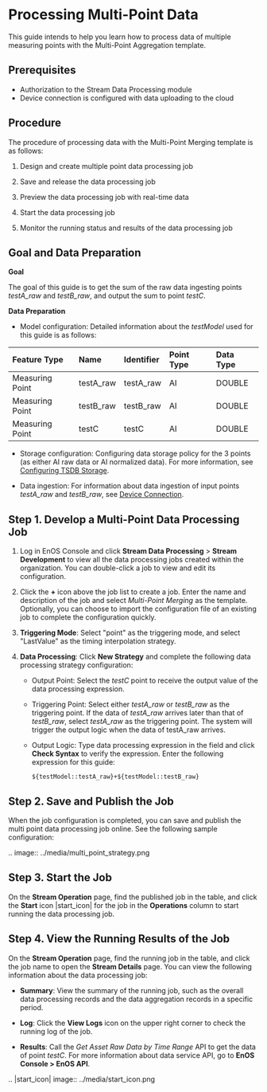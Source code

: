 # Processing Multi-Point Data

This guide intends to help you learn how to process data of multiple measuring points with the Multi-Point Aggregation template.

## Prerequisites

- Authorization to the Stream Data Processing module
- Device connection is configured with data uploading to the cloud

## Procedure

The procedure of processing data with the Multi-Point Merging template is as follows:

1. Design and create multiple point data processing job

2. Save and release the data processing job

3. Preview the data processing job with real-time data

4. Start the data processing job

5. Monitor the running status and results of the data processing job

## Goal and Data Preparation

**Goal**

The goal of this guide is to get the sum of the raw data ingesting points *testA_raw* and *testB_raw*, and output the sum to point *testC*.

**Data Preparation**

- Model configuration: Detailed information about the *testModel* used for this guide is as follows:

| Feature Type  | Name      | Identifier | Point Type | Data Type |
|:--------------|:----------|:-----------|:-----------|:----------|
| Measuring Point | testA_raw | testA_raw  | AI         | DOUBLE    |
| Measuring Point | testB_raw | testB_raw  | AI         | DOUBLE    |
| Measuring Point | testC     | testC      | AI         | DOUBLE    |

- Storage configuration: Configuring data storage policy for the 3 points (as either AI raw data or AI normalized data). For more information, see [Configuring TSDB Storage](https://docs.eniot.io/docs/data-asset/en/latest/configuring_tsdb_storage.html).

- Data ingestion: For information about data ingestion of input points *testA_raw* and *testB_raw*, see [Device Connection](https://docs.eniot.io/docs/device-connection/en/latest/quickstart/gettingstarted_device_connection.html).

## Step 1. Develop a Multi-Point Data Processing Job

1. Log in EnOS Console and click **Stream Data Processing** > **Stream Development** to view all the data processing jobs created within the organization. You can double-click a job to view and edit its configuration.

2. Click the **+** icon above the job list to create a job. Enter the name and description of the job and select *Multi-Point Merging* as the template. Optionally, you can choose to import the configuration file of an existing job to complete the configuration quickly.

3. **Triggering Mode**: Select "point" as the triggering mode, and select "LastValue" as the timing interpolation strategy.

4. **Data Processing**: Click **New Strategy** and complete the following data processing strategy configuration:

   - Output Point: Select the *testC* point to receive the output value of the data processing expression.

   - Triggering Point: Select either *testA_raw* or *testB_raw* as the triggering point. If the data of *testA_raw* arrives later than that of *testB_raw*, select *testA_raw* as the triggering point. The system will trigger the output logic when the data of testA_raw arrives.

   - Output Logic: Type data processing expression in the field and click **Check Syntax** to verify the expression. Enter the following expression for this guide:

     ```
     ${testModel::testA_raw}+${testModel::testB_raw}
     ```

## Step 2. Save and Publish the Job

When the job configuration is completed, you can save and publish the multi point data processing job online. See the following sample configuration:

.. image:: ../media/multi_point_strategy.png

## Step 3. Start the Job

On the **Stream Operation** page, find the published job in the table, and click the **Start** icon |start_icon| for the job in the **Operations** column to start running the data processing job.

## Step 4. View the Running Results of the Job

On the **Stream Operation** page, find the running job in the table, and click the job name to open the **Stream Details** page. You can view the following information about the data processing job:

- **Summary**: View the summary of the running job, such as the overall data processing records and the data aggregation records in a specific period.

- **Log**: Click the **View Logs** icon on the upper right corner to check the running log of the job.

- **Results**: Call the *Get Asset Raw Data by Time Range* API to get the data of point *testC*. For more information about data service API, go to **EnOS Console > EnOS API**.

.. |start_icon| image:: ../media/start_icon.png

<!--end-->
